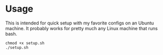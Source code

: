 # Usage

This is intended for quick setup with my favorite configs on an Ubuntu machine.
It probably works for pretty much any Linux machine that runs bash.

```
chmod +x setup.sh
./setup.sh
```
